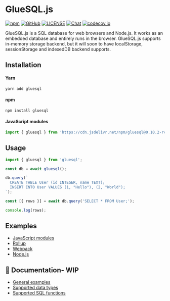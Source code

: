 # GlueSQL.js

[![npm](https://img.shields.io/npm/v/gluesql)](https://www.npmjs.com/package/gluesql)
[![GitHub](https://img.shields.io/github/stars/gluesql/gluesql)](https://github.com/gluesql/gluesql)
[![LICENSE](https://img.shields.io/crates/l/gluesql.svg)](https://github.com/gluesql/gluesql/blob/main/LICENSE)
[![Chat](https://img.shields.io/discord/780298017940176946)](https://discord.gg/C6TDEgzDzY)
[![codecov.io](https://codecov.io/github/gluesql/gluesql/coverage.svg?branch=main)](https://codecov.io/github/gluesql/gluesql?branch=main)

GlueSQL.js is a SQL database for web browsers and Node.js. It works as an embedded database and entirely runs in the browser.
GlueSQL.js supports in-memory storage backend, but it will soon to have localStorage, sessionStorage and indexedDB backend supports.

## Installation

#### Yarn
```
yarn add gluesql
```

#### npm
```
npm install gluesql
```

#### JavaScript modules
```javascript
import { gluesql } from 'https://cdn.jsdelivr.net/npm/gluesql@0.10.2-rc.0/gluesql.js';
```

## Usage

```javascript
import { gluesql } from 'gluesql';

const db = await gluesql();

db.query(`
  CREATE TABLE User (id INTEGER, name TEXT);
  INSERT INTO User VALUES (1, "Hello"), (2, "World");
`);

const [{ rows }] = await db.query('SELECT * FROM User;');

console.log(rows);
```

## Examples
* [JavaScript modules](https://github.com/gluesql/gluesql/tree/main/gluesql-js/examples/web/module)
* [Rollup](https://github.com/gluesql/gluesql/tree/main/gluesql-js/examples/web/rollup)
* [Webpack](https://github.com/gluesql/gluesql/tree/main/gluesql-js/examples/web/rollup)
* [Node.js](https://github.com/gluesql/gluesql/tree/main/gluesql-js/examples/nodejs)

## 🚧 Documentation- WIP
* [General examples](https://github.com/gluesql/gluesql/tree/main/test-suite/src)
* [Supported data types](https://github.com/gluesql/gluesql/tree/main/test-suite/src/data_type)
* [Supported SQL functions](https://github.com/gluesql/gluesql/tree/main/test-suite/src/function)
